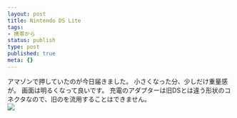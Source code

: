 ```yaml
---
layout: post
title: Nintendo DS Lite
tags:
- 携帯から
status: publish
type: post
published: true
meta: {}
---
```

<div class="caption">アマゾンで押していたのが今日届きました。
小さくなった分、少しだけ重量感が。
画面は明るくなって良いです。
充電のアダプターは旧DSとは違う形状のコネクタなので、旧のを流用することはできません。
</div>
<div class="photo"><img src="http://wo.skr.jp/images/uploads/blog-photo-1143881815.56-0.jpg" /></div>
